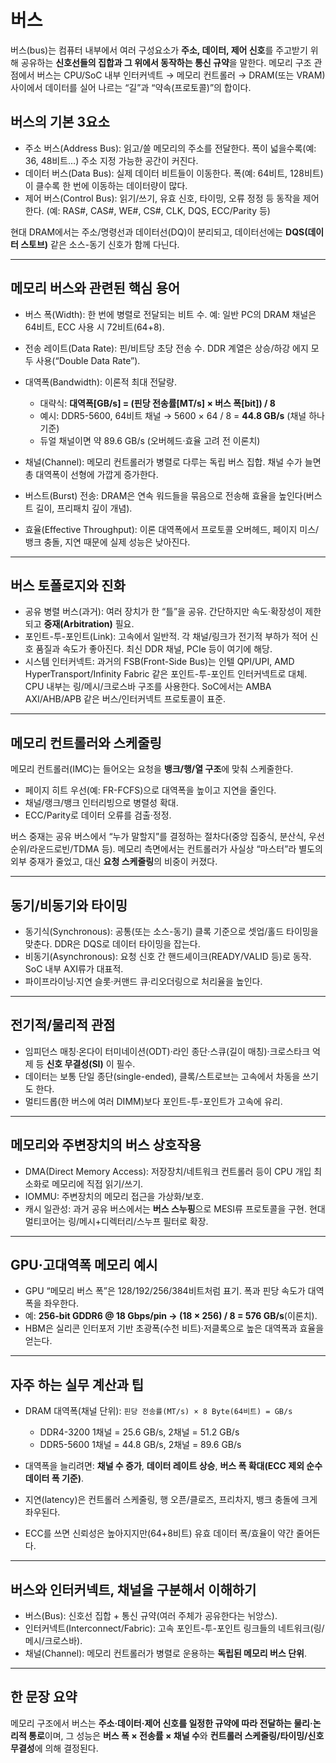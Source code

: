 # 버스
버스(bus)는 컴퓨터 내부에서 여러 구성요소가 **주소, 데이터, 제어 신호**를 주고받기 위해 공유하는 **신호선들의 집합과 그 위에서 동작하는 통신 규약**을 말한다. 메모리 구조 관점에서 버스는 CPU/SoC 내부 인터커넥트 → 메모리 컨트롤러 → DRAM(또는 VRAM) 사이에서 데이터를 실어 나르는 “길”과 “약속(프로토콜)”의 합이다.

## 버스의 기본 3요소

* 주소 버스(Address Bus): 읽고/쓸 메모리의 주소를 전달한다. 폭이 넓을수록(예: 36, 48비트…) 주소 지정 가능한 공간이 커진다.
* 데이터 버스(Data Bus): 실제 데이터 비트들이 이동한다. 폭(예: 64비트, 128비트)이 클수록 한 번에 이동하는 데이터량이 많다.
* 제어 버스(Control Bus): 읽기/쓰기, 유효 신호, 타이밍, 오류 정정 등 동작을 제어한다. (예: RAS#, CAS#, WE#, CS#, CLK, DQS, ECC/Parity 등)

현대 DRAM에서는 주소/명령선과 데이터선(DQ)이 분리되고, 데이터선에는 **DQS(데이터 스토브)** 같은 소스-동기 신호가 함께 다닌다.

---

## 메모리 버스와 관련된 핵심 용어

* 버스 폭(Width): 한 번에 병렬로 전달되는 비트 수. 예: 일반 PC의 DRAM 채널은 64비트, ECC 사용 시 72비트(64+8).
* 전송 레이트(Data Rate): 핀/비트당 초당 전송 수. DDR 계열은 상승/하강 에지 모두 사용(“Double Data Rate”).
* 대역폭(Bandwidth): 이론적 최대 전달량.

  * 대략식: **대역폭[GB/s] = (핀당 전송률[MT/s] × 버스 폭[bit]) / 8**
  * 예시: DDR5-5600, 64비트 채널 → 5600 × 64 / 8 = **44.8 GB/s** (채널 하나 기준)
  * 듀얼 채널이면 약 89.6 GB/s (오버헤드·효율 고려 전 이론치)
* 채널(Channel): 메모리 컨트롤러가 병렬로 다루는 독립 버스 집합. 채널 수가 늘면 총 대역폭이 선형에 가깝게 증가한다.
* 버스트(Burst) 전송: DRAM은 연속 워드들을 묶음으로 전송해 효율을 높인다(버스트 길이, 프리패치 깊이 개념).
* 효율(Effective Throughput): 이론 대역폭에서 프로토콜 오버헤드, 페이지 미스/뱅크 충돌, 지연 때문에 실제 성능은 낮아진다.

---

## 버스 토폴로지와 진화

* 공유 병렬 버스(과거): 여러 장치가 한 “틀”을 공유. 간단하지만 속도·확장성이 제한되고 **중재(Arbitration)** 필요.
* 포인트-투-포인트(Link): 고속에서 일반적. 각 채널/링크가 전기적 부하가 적어 신호 품질과 속도가 좋아진다. 최신 DDR 채널, PCIe 등이 여기에 해당.
* 시스템 인터커넥트: 과거의 FSB(Front-Side Bus)는 인텔 QPI/UPI, AMD HyperTransport/Infinity Fabric 같은 포인트-투-포인트 인터커넥트로 대체. CPU 내부는 링/메시/크로스바 구조를 사용한다. SoC에서는 AMBA AXI/AHB/APB 같은 버스/인터커넥트 프로토콜이 표준.

---

## 메모리 컨트롤러와 스케줄링

메모리 컨트롤러(IMC)는 들어오는 요청을 **뱅크/행/열 구조**에 맞춰 스케줄한다.

* 페이지 히트 우선(예: FR-FCFS)으로 대역폭을 높이고 지연을 줄인다.
* 채널/랭크/뱅크 인터리빙으로 병렬성 확대.
* ECC/Parity로 데이터 오류를 검출·정정.

버스 중재는 공유 버스에서 “누가 말할지”를 결정하는 절차다(중앙 집중식, 분산식, 우선순위/라운드로빈/TDMA 등). 메모리 측면에서는 컨트롤러가 사실상 “마스터”라 별도의 외부 중재가 줄었고, 대신 **요청 스케줄링**의 비중이 커졌다.

---

## 동기/비동기와 타이밍

* 동기식(Synchronous): 공통(또는 소스-동기) 클록 기준으로 셋업/홀드 타이밍을 맞춘다. DDR은 DQS로 데이터 타이밍을 잡는다.
* 비동기(Asynchronous): 요청 신호 간 핸드셰이크(READY/VALID 등)로 동작. SoC 내부 AXI류가 대표적.
* 파이프라이닝·지연 슬롯·커맨드 큐·리오더링으로 처리율을 높인다.

---

## 전기적/물리적 관점

* 임피던스 매칭·온다이 터미네이션(ODT)·라인 종단·스큐(길이 매칭)·크로스타크 억제 등 **신호 무결성(SI)** 이 필수.
* 데이터는 보통 단일 종단(single-ended), 클록/스트로브는 고속에서 차동을 쓰기도 한다.
* 멀티드롭(한 버스에 여러 DIMM)보다 포인트-투-포인트가 고속에 유리.

---

## 메모리와 주변장치의 버스 상호작용

* DMA(Direct Memory Access): 저장장치/네트워크 컨트롤러 등이 CPU 개입 최소화로 메모리에 직접 읽기/쓰기.
* IOMMU: 주변장치의 메모리 접근을 가상화/보호.
* 캐시 일관성: 과거 공유 버스에서는 **버스 스누핑**으로 MESI류 프로토콜을 구현. 현대 멀티코어는 링/메시+디렉터리/스누프 필터로 확장.

---

## GPU·고대역폭 메모리 예시

* GPU “메모리 버스 폭”은 128/192/256/384비트처럼 표기. 폭과 핀당 속도가 대역폭을 좌우한다.
* 예: **256-bit GDDR6 @ 18 Gbps/pin → (18 × 256) / 8 = 576 GB/s**(이론치).
* HBM은 실리콘 인터포저 기반 초광폭(수천 비트)·저클록으로 높은 대역폭과 효율을 얻는다.

---

## 자주 하는 실무 계산과 팁

* DRAM 대역폭(채널 단위): `핀당 전송률(MT/s) × 8 Byte(64비트) = GB/s`

  * DDR4-3200 1채널 = 25.6 GB/s, 2채널 = 51.2 GB/s
  * DDR5-5600 1채널 = 44.8 GB/s, 2채널 = 89.6 GB/s
* 대역폭을 늘리려면: **채널 수 증가**, **데이터 레이트 상승**, **버스 폭 확대(ECC 제외 순수 데이터 폭 기준)**.
* 지연(latency)은 컨트롤러 스케줄링, 행 오픈/클로즈, 프리차지, 뱅크 충돌에 크게 좌우된다.
* ECC를 쓰면 신뢰성은 높아지지만(64+8비트) 유효 데이터 폭/효율이 약간 줄어든다.

---

## 버스와 인터커넥트, 채널을 구분해서 이해하기

* 버스(Bus): 신호선 집합 + 통신 규약(여러 주체가 공유한다는 뉘앙스).
* 인터커넥트(Interconnect/Fabric): 고속 포인트-투-포인트 링크들의 네트워크(링/메시/크로스바).
* 채널(Channel): 메모리 컨트롤러가 병렬로 운용하는 **독립된 메모리 버스 단위**.

---

## 한 문장 요약

메모리 구조에서 버스는 **주소·데이터·제어 신호를 일정한 규약에 따라 전달하는 물리·논리적 통로**이며, 그 성능은 **버스 폭 × 전송률 × 채널 수**와 **컨트롤러 스케줄링/타이밍/신호 무결성**에 의해 결정된다.

